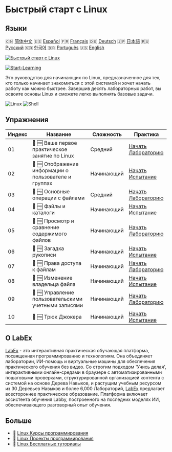 # Быстрый старт с Linux

## Языки

🇨🇳 [简体中文](README_zh.md) 🇪🇸 [Español](README_es.md) 🇫🇷 [Français](README_fr.md) 🇩🇪 [Deutsch](README_de.md) 🇯🇵 [日本語](README_ja.md) 🇷🇺 [Русский](README_ru.md) 🇰🇷 [한국어](README_ko.md) 🇧🇷 [Português](README_pt.md) 🇺🇸 [English](README.md) 

[![Быстрый старт с Linux](https://cover-creator.labex.io/quick-start-with-linux.png?lang=ru)](https://labex.io/ru/courses/quick-start-with-linux)

[![Start-Learning](https://img.shields.io/badge/Start-Learning-whitesmoke?style=for-the-badge)](https://labex.io/ru/courses/quick-start-with-linux)

Это руководство для начинающих по Linux, предназначенное для тех, кто только начинает знакомиться с этой системой и хочет начать работу как можно быстрее. Завершив десять лабораторных работ, вы освоите основы Linux и сможете легко выполнять базовые задачи.

![Linux](https://img.shields.io/badge/Linux-whitesmoke?style=for-the-badge&logo=linux)
![Shell](https://img.shields.io/badge/Shell-whitesmoke?style=for-the-badge&logo=shell)


## Упражнения

|   Индекс | Название                                              | Сложность   | Практика                                                                                                                                            |
|----------|-------------------------------------------------------|-------------|-----------------------------------------------------------------------------------------------------------------------------------------------------|
|       01 | 🧩 🆓 Ваше первое практическое занятие по Linux       | Средний     | <a target='_blank' href='https://labex.io/ru/labs/linux-your-first-linux-lab-270253?course=quick-start-with-linux'>Начать Лабораторию</a>           |
|       02 | 🎯 🆓 Отображение информации о пользователе и группах | Начинающий  | <a target='_blank' href='https://labex.io/ru/labs/linux-display-user-and-group-information-8718?course=quick-start-with-linux'>Начать Испытание</a> |
|       03 | 🧩 🆓 Основные операции с файлами                     | Средний     | <a target='_blank' href='https://labex.io/ru/labs/linux-basic-files-operations-270248?course=quick-start-with-linux'>Начать Лабораторию</a>         |
|       04 | 🎯 🆓 Файлы и каталоги                                | Начинающий  | <a target='_blank' href='https://labex.io/ru/labs/linux-files-and-directories-270246?course=quick-start-with-linux'>Начать Испытание</a>            |
|       05 | 🧩 🆓 Просмотр и сравнение содержимого файлов         | Начинающий  | <a target='_blank' href='https://labex.io/ru/labs/linux-file-contents-and-comparing-270251?course=quick-start-with-linux'>Начать Лабораторию</a>    |
|       06 | 🎯 🆓 Загадка рукописи                                | Начинающий  | <a target='_blank' href='https://labex.io/ru/labs/linux-the-manuscript-mystery-384742?course=quick-start-with-linux'>Начать Испытание</a>           |
|       07 | 🧩 🆓 Права доступа к файлам                          | Начинающий  | <a target='_blank' href='https://labex.io/ru/labs/linux-permissions-of-files-270252?course=quick-start-with-linux'>Начать Лабораторию</a>           |
|       08 | 🎯 🆓 Изменение владельца файла                       | Начинающий  | <a target='_blank' href='https://labex.io/ru/labs/shell-change-file-ownership-270254?course=quick-start-with-linux'>Начать Испытание</a>            |
|       09 | 🧩 🆓 Управление пользовательскими учетными записями  | Начинающий  | <a target='_blank' href='https://labex.io/ru/labs/linux-user-account-management-49?course=quick-start-with-linux'>Начать Лабораторию</a>            |
|       10 | 🎯 🆓 Трюк Джокера                                    | Начинающий  | <a target='_blank' href='https://labex.io/ru/labs/linux-the-joker-s-trick-270247?course=quick-start-with-linux'>Начать Испытание</a>                |

## О LabEx

[LabEx](https://labex.io) - это интерактивная практическая обучающая платформа, посвященная программированию и технологиям. Она объединяет лаборатории, ИИ-помощь и виртуальные машины для обеспечения практического обучения без видео. Со строгим подходом 'Учись делая', интерактивными онлайн-средами в браузере с автоматизированными пошаговыми проверками, структурированной организацией контента с системой на основе Дерева Навыков, и растущим учебным ресурсом из 30 Деревьев Навыков и более 6,000 Лабораторий, [LabEx](https://labex.io) предлагает всестороннее практическое образование. Платформа включает ассистента обучения Labby, построенного на последних моделях ИИ, обеспечивающего разговорный опыт обучения.

## Больше

- 🔗 [Linux Курсы программирования](https://github.com/labex-labs/awesome-programming-courses)
- 🔗 [Linux Проекты программирования](https://github.com/labex-labs/awesome-programming-projects)
- 🔗 [Linux Бесплатные туториалы](https://github.com/labex-labs/linux-free-tutorials)

